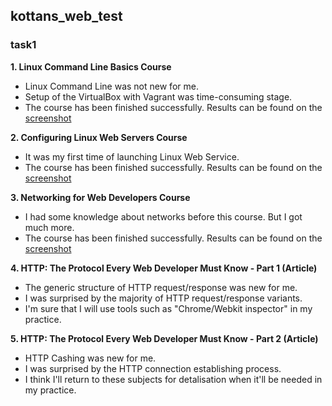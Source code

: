 ## kottans_web_test
### task1

**1. Linux Command Line Basics Course**

- Linux Command Line was not new for me.
- Setup of the VirtualBox with Vagrant was time-consuming stage.
- The course has been finished successfully.
   Results can be found on the [screenshot](https://github.com/svolkov/kottans_web_test/blob/master/task_1/LinuxCommandLineBasicsScreenshot.png)


**2. Configuring Linux Web Servers Course**

- It was my first time of launching Linux Web Service. 
- The course has been finished successfully.
   Results can be found on the [screenshot](https://github.com/svolkov/kottans_web_test/blob/master/task_1/ConfiguringLinuxServerCourseResults.png)


**3. Networking for Web Developers Course**

- I had some knowledge about networks before this course. But I got much more.
- The course has been finished successfully.
   Results can be found on the [screenshot](https://github.com/svolkov/kottans_web_test/blob/master/task_1/NetworkingForWebdevelopersCourseResults.png) 


**4. HTTP: The Protocol Every Web Developer Must Know - Part 1 (Article)**
- The generic structure of HTTP request/response was new for me.
- I was surprised by the majority of HTTP request/response variants.
- I'm sure that I will use tools such as "Chrome/Webkit inspector" in my practice.


**5. HTTP: The Protocol Every Web Developer Must Know - Part 2 (Article)**

- HTTP Cashing was new for me.
- I was surprised by the HTTP connection establishing process.
- I think I'll return to these subjects for detalisation when it'll be needed in my practice.